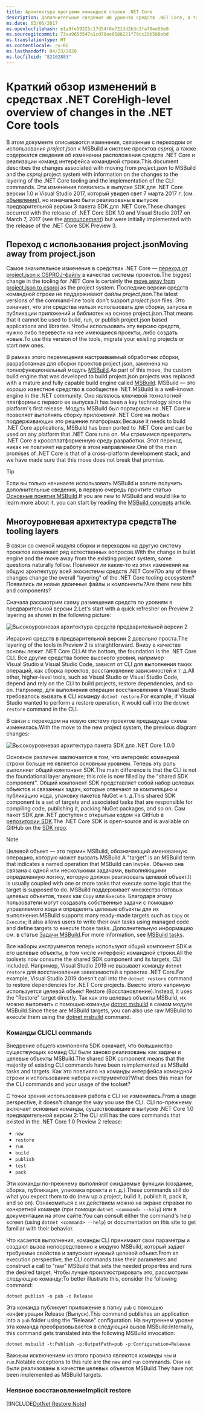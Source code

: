 ```yaml
---
title: Архитектура программ командной строки .NET Core
description: Дополнительные сведения об уровнях средств .NET Core, а также об изменениях в последних версиях.
ms.date: 03/06/2017
ms.openlocfilehash: e1a9fe59225c17d54f6e7213d2b3c3fa70ee58e0
ms.sourcegitcommit: 73aa9653547a1cd70ee6586221f79cc29b588ebd
ms.translationtype: HT
ms.contentlocale: ru-RU
ms.lasthandoff: 04/23/2020
ms.locfileid: "82102883"
---
```

# <a name="high-level-overview-of-changes-in-the-net-core-tools"></a><span data-ttu-id="41397-103">Краткий обзор изменений в средствах .NET Core</span><span class="sxs-lookup"><span data-stu-id="41397-103">High-level overview of changes in the .NET Core tools</span></span>

<span data-ttu-id="41397-104">В этом документе описываются изменения, связанные с переходом от использования *project.json* к MSBuild и системе проектов *csproj*, а также содержатся сведения об изменении расположения средств .NET Core и реализации команд интерфейса командной строки.</span><span class="sxs-lookup"><span data-stu-id="41397-104">This document describes the changes associated with moving from *project.json* to MSBuild and the *csproj* project system with information on the changes to the layering of the .NET Core tooling and the implementation of the CLI commands.</span></span> <span data-ttu-id="41397-105">Эти изменения появились в выпуске SDK для .NET Core версии 1.0 и Visual Studio 2017, который увидел свет 7 марта 2017 г. (см. [объявление](https://devblogs.microsoft.com/dotnet/announcing-net-core-tools-1-0/)), но изначально были реализованы в выпуске предварительной версии 3 пакета SDK для .NET Core.</span><span class="sxs-lookup"><span data-stu-id="41397-105">These changes occurred with the release of .NET Core SDK 1.0 and Visual Studio 2017 on March 7, 2017 (see the [announcement](https://devblogs.microsoft.com/dotnet/announcing-net-core-tools-1-0/)) but were initially implemented with the release of the .NET Core SDK Preview 3.</span></span>

## <a name="moving-away-from-projectjson"></a><span data-ttu-id="41397-106">Переход с использования project.json</span><span class="sxs-lookup"><span data-stu-id="41397-106">Moving away from project.json</span></span>

<span data-ttu-id="41397-107">Самое значительное изменение в средствах .NET Core — [переход от project.json к CSPROJ-файлу](https://devblogs.microsoft.com/dotnet/changes-to-project-json/) в качестве системы проектов.</span><span class="sxs-lookup"><span data-stu-id="41397-107">The biggest change in the tooling for .NET Core is certainly the [move away from project.json to csproj](https://devblogs.microsoft.com/dotnet/changes-to-project-json/) as the project system.</span></span> <span data-ttu-id="41397-108">Последние версии средств командной строки не поддерживают файлы *project.json*.</span><span class="sxs-lookup"><span data-stu-id="41397-108">The latest versions of the command-line tools don't support *project.json* files.</span></span> <span data-ttu-id="41397-109">Это означает, что эти средства нельзя использовать для сборки, запуска и публикации приложений и библиотек на основе project.json.</span><span class="sxs-lookup"><span data-stu-id="41397-109">That means that it cannot be used to build, run, or publish project.json based applications and libraries.</span></span> <span data-ttu-id="41397-110">Чтобы использовать эту версию средств, нужно либо перевести на нее имеющиеся проекты, либо создать новые.</span><span class="sxs-lookup"><span data-stu-id="41397-110">To use this version of the tools, migrate your existing projects or start new ones.</span></span>

<span data-ttu-id="41397-111">В рамках этого перемещения настраиваемый обработчик сборки, разработанная для сборки проектов project.json, заменена на полнофункциональный модуль [MSBuild](https://github.com/Microsoft/msbuild).</span><span class="sxs-lookup"><span data-stu-id="41397-111">As part of this move, the custom build engine that was developed to build project.json projects was replaced with a mature and fully capable build engine called [MSBuild](https://github.com/Microsoft/msbuild).</span></span> <span data-ttu-id="41397-112">MSBuild — это хорошо известное средство в сообществе .NET.</span><span class="sxs-lookup"><span data-stu-id="41397-112">MSBuild is a well-known engine in the .NET community.</span></span> <span data-ttu-id="41397-113">Оно являлось ключевой технологией платформы с первого ее выпуска.</span><span class="sxs-lookup"><span data-stu-id="41397-113">It has been a key technology since the platform's first release.</span></span> <span data-ttu-id="41397-114">Модуль MSBuild был портирован на .NET Core и позволяет выполнять сборку приложений .NET Core на любых поддерживающих это решение платформах.</span><span class="sxs-lookup"><span data-stu-id="41397-114">Because it needs to build .NET Core applications, MSBuild has been ported to .NET Core and can be used on any platform that .NET Core runs on.</span></span> <span data-ttu-id="41397-115">Мы стремимся превратить .NET Core в кроссплатформенную среду разработки. Этот переход никак не повлияет на работу в этом направлении.</span><span class="sxs-lookup"><span data-stu-id="41397-115">One of the main promises of .NET Core is that of a cross-platform development stack, and we have made sure that this move does not break that promise.</span></span>

> [!TIP]
> <span data-ttu-id="41397-116">Если вы только начинаете использовать MSBuild и хотите получить дополнительные сведения, в первую очередь прочтите статью [Основные понятия MSBuild](/visualstudio/msbuild/msbuild-concepts).</span><span class="sxs-lookup"><span data-stu-id="41397-116">If you are new to MSBuild and would like to learn more about it, you can start by reading the [MSBuild concepts](/visualstudio/msbuild/msbuild-concepts) article.</span></span>

## <a name="the-tooling-layers"></a><span data-ttu-id="41397-117">Многоуровневая архитектура средств</span><span class="sxs-lookup"><span data-stu-id="41397-117">The tooling layers</span></span>

<span data-ttu-id="41397-118">В связи со сменой модуля сборки и переходом на другую систему проектов возникает ряд естественных вопросов.</span><span class="sxs-lookup"><span data-stu-id="41397-118">With the change in build engine and the move away from the existing project system, some questions naturally follow.</span></span> <span data-ttu-id="41397-119">Повлияют ли какие-то из этих изменений на общую архитектуру всей экосистемы средств .NET Core?</span><span class="sxs-lookup"><span data-stu-id="41397-119">Do any of these changes change the overall "layering" of the .NET Core tooling ecosystem?</span></span> <span data-ttu-id="41397-120">Появились ли новые двоичные файлы и компоненты?</span><span class="sxs-lookup"><span data-stu-id="41397-120">Are there new bits and components?</span></span>

<span data-ttu-id="41397-121">Сначала рассмотрим схему размещения средств по уровням в предварительной версии 2.</span><span class="sxs-lookup"><span data-stu-id="41397-121">Let's start with a quick refresher on Preview 2 layering as shown in the following picture:</span></span>

![Высокоуровневая архитектура средств предварительной версии 2](media/cli-msbuild-architecture/p2-arch.png)

<span data-ttu-id="41397-123">Иерархия средств в предварительной версии 2 довольно проста.</span><span class="sxs-lookup"><span data-stu-id="41397-123">The layering of the tools in Preview 2 is straightforward.</span></span> <span data-ttu-id="41397-124">Внизу в качестве основы лежит .NET Core CLI.</span><span class="sxs-lookup"><span data-stu-id="41397-124">At the bottom, the foundation is the .NET Core CLI.</span></span> <span data-ttu-id="41397-125">Все другие средства более высокого уровня, например Visual Studio и Visual Studio Code, зависят от CLI для выполнения таких операций, как сборка проектов, восстановление зависимостей и т. д.</span><span class="sxs-lookup"><span data-stu-id="41397-125">All other, higher-level tools, such as Visual Studio or Visual Studio Code, depend and rely on the CLI to build projects, restore dependencies, and so on.</span></span> <span data-ttu-id="41397-126">Например, для выполнения операции восстановления в Visual Studio требовалось вызвать в CLI команду `dotnet restore`.</span><span class="sxs-lookup"><span data-stu-id="41397-126">For example, if Visual Studio wanted to perform a restore operation, it would call into the `dotnet restore` command in the CLI.</span></span>

<span data-ttu-id="41397-127">В связи с переходом на новую систему проектов предыдущая схема изменилась.</span><span class="sxs-lookup"><span data-stu-id="41397-127">With the move to the new project system, the previous diagram changes:</span></span>

![Высокоуровневая архитектура пакета SDK для .NET Core 1.0.0](media/cli-msbuild-architecture/p3-arch.png)

<span data-ttu-id="41397-129">Основное различие заключается в том, что интерфейс командной строки больше не является основным уровнем. Теперь эту роль выполняет общий компонент SDK.</span><span class="sxs-lookup"><span data-stu-id="41397-129">The main difference is that the CLI is not the foundational layer anymore; this role is now filled by the "shared SDK component".</span></span> <span data-ttu-id="41397-130">Общий компонент SDK представляет собой набор целевых объектов и связанных задач, которые отвечают за компиляцию и публикацию кода, упаковку пакетов NuGet и т. д.</span><span class="sxs-lookup"><span data-stu-id="41397-130">This shared SDK component is a set of targets and associated tasks that are responsible for compiling code, publishing it, packing NuGet packages, and so on.</span></span> <span data-ttu-id="41397-131">Сам пакет SDK для .NET доступен с открытым кодом на GitHub в [репозитории SDK](https://github.com/dotnet/sdk).</span><span class="sxs-lookup"><span data-stu-id="41397-131">The .NET Core SDK is open-source and is available on GitHub on the [SDK repo](https://github.com/dotnet/sdk).</span></span>

> [!NOTE]
> <span data-ttu-id="41397-132">Целевой объект — это термин MSBuild, обозначающий именованную операцию, которую может вызвать MSBuild.</span><span class="sxs-lookup"><span data-stu-id="41397-132">A "target" is an MSBuild term that indicates a named operation that MSBuild can invoke.</span></span> <span data-ttu-id="41397-133">Обычно она связана с одной или несколькими задачами, выполняющими определенную логику, которую должен реализовать целевой объект.</span><span class="sxs-lookup"><span data-stu-id="41397-133">It is usually coupled with one or more tasks that execute some logic that the target is supposed to do.</span></span> <span data-ttu-id="41397-134">MSBuild поддерживает множество готовых целевых объектов, таких как `Copy` или `Execute`. Благодаря этому пользователи могут создавать собственные задачи с помощью управляемого кода и определять целевые объекты для их выполнения.</span><span class="sxs-lookup"><span data-stu-id="41397-134">MSBuild supports many ready-made targets such as `Copy` or `Execute`; it also allows users to write their own tasks using managed code and define targets to execute those tasks.</span></span> <span data-ttu-id="41397-135">Дополнительную информацию см. в статье [Задачи MSBuild](/visualstudio/msbuild/msbuild-tasks).</span><span class="sxs-lookup"><span data-stu-id="41397-135">For more information, see [MSBuild tasks](/visualstudio/msbuild/msbuild-tasks).</span></span>

<span data-ttu-id="41397-136">Все наборы инструментов теперь используют общий компонент SDK и его целевые объекты, в том числе интерфейс командной строки.</span><span class="sxs-lookup"><span data-stu-id="41397-136">All the toolsets now consume the shared SDK component and its targets, CLI included.</span></span> <span data-ttu-id="41397-137">Например, Visual Studio 2019 не вызывает команду `dotnet restore` для восстановления зависимостей в проектах .NET Core.</span><span class="sxs-lookup"><span data-stu-id="41397-137">For example, Visual Studio 2019 doesn't call into the `dotnet restore` command to restore dependencies for .NET Core projects.</span></span> <span data-ttu-id="41397-138">Вместо этого напрямую используется целевой объект Restore (Восстановление).</span><span class="sxs-lookup"><span data-stu-id="41397-138">Instead, it uses the "Restore" target directly.</span></span> <span data-ttu-id="41397-139">Так как это целевые объекты MSBuild, их можно выполнить с помощью команды [dotnet msbuild](dotnet-msbuild.md) в самом модуле MSBuild.</span><span class="sxs-lookup"><span data-stu-id="41397-139">Since these are MSBuild targets, you can also use raw MSBuild to execute them using the [dotnet msbuild](dotnet-msbuild.md) command.</span></span>

### <a name="cli-commands"></a><span data-ttu-id="41397-140">Команды CLI</span><span class="sxs-lookup"><span data-stu-id="41397-140">CLI commands</span></span>

<span data-ttu-id="41397-141">Внедрение общего компонента SDK означает, что большинство существующих команд CLI были заново реализованы как задачи и целевые объекты MSBuild.</span><span class="sxs-lookup"><span data-stu-id="41397-141">The shared SDK component means that the majority of existing CLI commands have been reimplemented as MSBuild tasks and targets.</span></span> <span data-ttu-id="41397-142">Как это повлияло на команды интерфейса командной строки и использование набора инструментов?</span><span class="sxs-lookup"><span data-stu-id="41397-142">What does this mean for the CLI commands and your usage of the toolset?</span></span>

<span data-ttu-id="41397-143">С точки зрения использования работа с CLI не изменилась.</span><span class="sxs-lookup"><span data-stu-id="41397-143">From a usage perspective, it doesn't change the way you use the CLI.</span></span> <span data-ttu-id="41397-144">CLI по-прежнему включает основные команды, существовавшие в выпуске .NET Core 1.0 предварительной версии 2:</span><span class="sxs-lookup"><span data-stu-id="41397-144">The CLI still has the core commands that existed in the .NET Core 1.0 Preview 2 release:</span></span>

- `new`
- `restore`
- `run`
- `build`
- `publish`
- `test`
- `pack`

<span data-ttu-id="41397-145">Эти команды по-прежнему выполняют ожидаемые функции (создание, сборка, публикация, упаковка проекта и т. д.).</span><span class="sxs-lookup"><span data-stu-id="41397-145">These commands still do what you expect them to do (new up a project, build it, publish it, pack it, and so on).</span></span> <span data-ttu-id="41397-146">Ознакомиться с их действием можно на экране справки по конкретной команде (при помощи `dotnet <command> --help`) или в документации на этом сайте.</span><span class="sxs-lookup"><span data-stu-id="41397-146">You can consult either the command's help screen (using `dotnet <command> --help`) or documentation on this site to get familiar with their behavior.</span></span>

<span data-ttu-id="41397-147">Что касается выполнения, команды CLI принимают свои параметры и создают вызов непосредственно к модулю MSBuild, который задает требуемые свойства и запускает нужный целевой объект.</span><span class="sxs-lookup"><span data-stu-id="41397-147">From an execution perspective, the CLI commands take their parameters and construct a call to "raw" MSBuild that sets the needed properties and runs the desired target.</span></span> <span data-ttu-id="41397-148">Чтобы лучше проиллюстрировать это, рассмотрим следующую команду:</span><span class="sxs-lookup"><span data-stu-id="41397-148">To better illustrate this, consider the following command:</span></span>

   ```dotnetcli
   dotnet publish -o pub -c Release
   ```

<span data-ttu-id="41397-149">Эта команда публикует приложение в папку `pub` с помощью конфигурации Release (Выпуск).</span><span class="sxs-lookup"><span data-stu-id="41397-149">This command publishes an application into a `pub` folder using the "Release" configuration.</span></span> <span data-ttu-id="41397-150">На внутреннем уровне эта команда преобразовывается в следующий вызов MSBuild:</span><span class="sxs-lookup"><span data-stu-id="41397-150">Internally, this command gets translated into the following MSBuild invocation:</span></span>

   ```dotnetcli
   dotnet msbuild -t:Publish -p:OutputPath=pub -p:Configuration=Release
   ```

<span data-ttu-id="41397-151">Важным исключением из этого правила являются команды `new` и `run`.</span><span class="sxs-lookup"><span data-stu-id="41397-151">Notable exceptions to this rule are the `new` and `run` commands.</span></span> <span data-ttu-id="41397-152">Они не были реализованы в качестве целевых объектов MSBuild.</span><span class="sxs-lookup"><span data-stu-id="41397-152">They have not been implemented as MSBuild targets.</span></span>

### <a name="implicit-restore"></a><span data-ttu-id="41397-153">Неявное восстановление</span><span class="sxs-lookup"><span data-stu-id="41397-153">Implicit restore</span></span>

[!INCLUDE[DotNet Restore Note](~/includes/dotnet-restore-note.md)]
